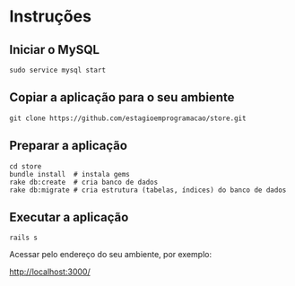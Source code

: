 # Instruções

## Iniciar o MySQL

```shell
sudo service mysql start
```

## Copiar a aplicação para o seu ambiente

```shell
git clone https://github.com/estagioemprogramacao/store.git
```

## Preparar a aplicação

```shell
cd store
bundle install  # instala gems
rake db:create  # cria banco de dados
rake db:migrate # cria estrutura (tabelas, índices) do banco de dados
```

## Executar a aplicação

```shell
rails s
```

Acessar pelo endereço do seu ambiente, por exemplo:

[http://localhost:3000/](http://localhost:3000/)
